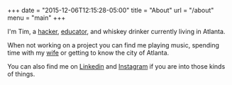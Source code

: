 +++
date = "2015-12-06T12:15:28-05:00"
title = "About"
url = "/about"
menu = "main"
+++

I'm Tim, a [hacker][1], [educator][2], and whiskey drinker currently living in Atlanta.

When not working on a project you can find me playing music, spending time with my [wife][3] or getting to know the city of Atlanta.

You can also find me on [Linkedin][4] and [Instagram][5] if you are into those kinds of things.

 [1]: http://github.com/twhitacre
 [2]: http://theironyard.com/
 [3]: http://stephwhitacre.com/
 [4]: https://www.linkedin.com/in/twhitacre
 [5]: https://instagram.com/timwco
